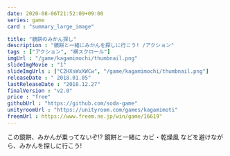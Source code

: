 ```yaml
---
date: 2020-08-06T21:52:09+09:00
series: game
card : "summary_large_image"

title: "鏡餅のみかん探し"
description : "鏡餅と一緒にみかんを探しに行こう! /アクション"
tags : ["アクション", "横スクロール"]
imgUrl : "/game/kagamimochi/thumbnail.png"
slideImgMovie : "1"
slideImgUrls : ["C2HXsWxXWCw", "/game/kagamimochi/thumbnail.png"]
releaseDate : " 2018.01.05"
lastReleaseDate : "2018.12.27"
finalVersion : "v2.0"
price : "free"
githubUrl : "https://github.com/soda-game"
unityroomUrl : "https://unityroom.com/games/kagamimoti"
freemUrl : https://www.freem.ne.jp/win/game/16619"
---
```

この鏡餅、みかんが乗ってないぞ!?
鏡餅と一緒に カビ・乾燥風 などを避けながら、みかんを探しに行こう!